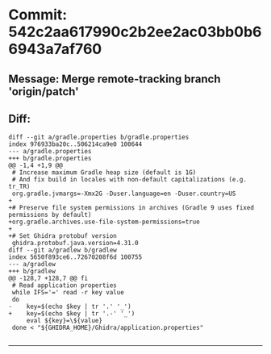 # Commit: 542c2aa617990c2b2ee2ac03bb0b66943a7af760
## Message: Merge remote-tracking branch 'origin/patch'
## Diff:
```
diff --git a/gradle.properties b/gradle.properties
index 976933ba20c..506214ca9e0 100644
--- a/gradle.properties
+++ b/gradle.properties
@@ -1,4 +1,9 @@
 # Increase maximum Gradle heap size (default is 1G)
 # And fix build in locales with non-default capitalizations (e.g. tr_TR)
 org.gradle.jvmargs=-Xmx2G -Duser.language=en -Duser.country=US
+
+# Preserve file system permissions in archives (Gradle 9 uses fixed permissions by default)
+org.gradle.archives.use-file-system-permissions=true
+
+# Set Ghidra protobuf version
 ghidra.protobuf.java.version=4.31.0
diff --git a/gradlew b/gradlew
index 5650f893ce6..72670208f6d 100755
--- a/gradlew
+++ b/gradlew
@@ -128,7 +128,7 @@ fi
 # Read application properties
 while IFS='=' read -r key value
 do
-    key=$(echo $key | tr '.' '_')
+    key=$(echo $key | tr '.-' '_')
     eval ${key}=\${value}
 done < "${GHIDRA_HOME}/Ghidra/application.properties"
 
```
-----------------------------------
